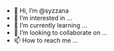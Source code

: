 - 👋 Hi, I’m @syzzana
- 👀 I’m interested in ...
- 🌱 I’m currently learning ...
- 💞️ I’m looking to collaborate on ...
- 📫 How to reach me ...

<!---
syzzana/syzzana is a ✨ special ✨ repository because its `README.md` (this file) appears on your GitHub profile.
You can click the Preview link to take a look at your changes.
--->
